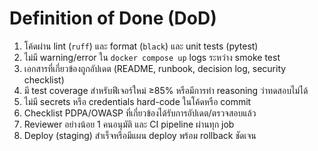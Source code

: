 # Definition of Done (DoD)

1. โค้ดผ่าน lint (`ruff`) และ format (`black`) และ unit tests (pytest)
2. ไม่มี warning/error ใน `docker compose up` logs ระหว่าง smoke test
3. เอกสารที่เกี่ยวข้องถูกอัปเดต (README, runbook, decision log, security checklist)
4. มี test coverage สำหรับฟีเจอร์ใหม่ ≥85% หรือมีการทำ reasoning ว่าทดสอบไม่ได้
5. ไม่มี secrets หรือ credentials hard-code ในโค้ดหรือ commit
6. Checklist PDPA/OWASP ที่เกี่ยวข้องได้รับการอัปเดต/ตรวจสอบแล้ว
7. Reviewer อย่างน้อย 1 คนอนุมัติ และ CI pipeline ผ่านทุก job
8. Deploy (staging) สำเร็จหรือมีแผน deploy พร้อม rollback ชัดเจน
